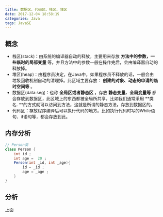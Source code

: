 ```yaml
---
title: 数据区、代码区、栈区、堆区
date: 2017-12-04 18:58:19
categories: Java
tags: JavaSE
---
```

## 概念
- 栈区(stack)：由系统的编译器自动的释放，主要用来存放 **方法中的参数，一些临时的局部变量** 等，并且方法中的参数一般在操作完后，会由编译器自动的释放掉。
- 堆区(heap)：由程序员决定，在Java中，如果程序员不释放的话，一般会由垃圾回收机制自动的清理掉。此区域主要存放： **创建的对象、动态的申请的临时空间等** 。
- 数据区(data seg)：也称 **全局区或者静态区** ，存放 **静态变量、全局变量等** 都会存放到数据区，此区域上的东西都被全局所共享。比如我们通常采用 **类名. **的方式就可以访问到方法，这就是所谓的静态方法，存放到数据区的。
- 代码区：存放程序编译后可以执行代码的地方。比如执行代码时写的While语句、if语句等，都会存放到此。
## 内存分析
```Java
// Person类
class Person {
    int id ;
    int age =  20 ;
    Person(int _id, int _age){
        id = _id ;
        age = _age ;
    }
}
```
## 分析
上面